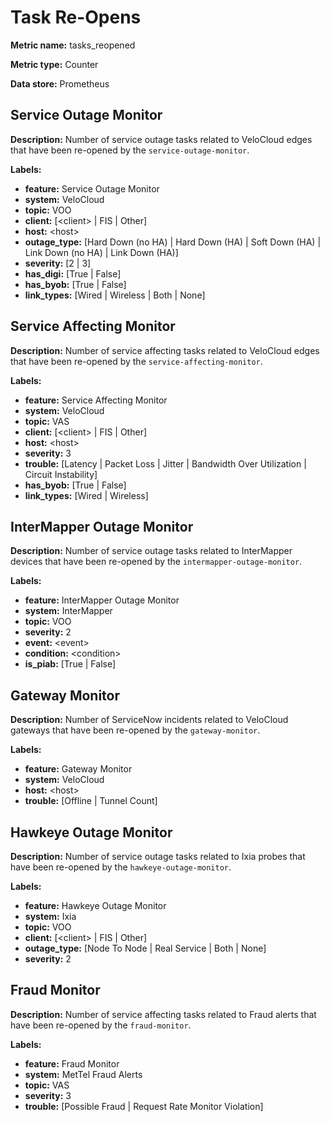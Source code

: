 # Task Re-Opens #

**Metric name:** tasks_reopened

**Metric type:** Counter

**Data store:** Prometheus

## Service Outage Monitor ##

**Description:** Number of service outage tasks related to VeloCloud edges that have been re-opened by the `service-outage-monitor`.

**Labels:**

- **feature:** Service Outage Monitor
- **system:** VeloCloud
- **topic:** VOO
- **client:** [<client\> | FIS | Other]
- **host:** <host\>
- **outage_type:** [Hard Down (no HA) | Hard Down (HA) | Soft Down (HA) | Link Down (no HA) | Link Down (HA)]
- **severity:** [2 | 3]
- **has_digi:** [True | False]
- **has_byob:** [True | False]
- **link_types:** [Wired | Wireless | Both | None]

## Service Affecting Monitor ##

**Description:** Number of service affecting tasks related to VeloCloud edges that have been re-opened by the `service-affecting-monitor`.

**Labels:**

- **feature:** Service Affecting Monitor
- **system:** VeloCloud
- **topic:** VAS
- **client:** [<client\> | FIS | Other]
- **host:** <host\>
- **severity:** 3
- **trouble:** [Latency | Packet Loss | Jitter | Bandwidth Over Utilization | Circuit Instability]
- **has_byob:** [True | False]
- **link_types:** [Wired | Wireless]

## InterMapper Outage Monitor ##

**Description:** Number of service outage tasks related to InterMapper devices that have been re-opened by the `intermapper-outage-monitor`.

**Labels:**

- **feature:** InterMapper Outage Monitor
- **system:** InterMapper
- **topic:** VOO
- **severity:** 2
- **event:** <event\>
- **condition:** <condition\>
- **is_piab:** [True | False]

## Gateway Monitor ##

**Description:** Number of ServiceNow incidents related to VeloCloud gateways that have been re-opened by the `gateway-monitor`.

**Labels:**

- **feature:** Gateway Monitor
- **system:** VeloCloud
- **host:** <host\>
- **trouble:** [Offline | Tunnel Count]

## Hawkeye Outage Monitor ##

**Description:** Number of service outage tasks related to Ixia probes that have been re-opened by the `hawkeye-outage-monitor`.

**Labels:**

- **feature:** Hawkeye Outage Monitor
- **system:** Ixia
- **topic:** VOO
- **client:** [<client\> | FIS | Other]
- **outage_type:** [Node To Node | Real Service | Both | None]
- **severity:** 2

## Fraud Monitor ##

**Description:** Number of service affecting tasks related to Fraud alerts that have been re-opened by the `fraud-monitor`.

**Labels:**

- **feature:** Fraud Monitor
- **system:** MetTel Fraud Alerts
- **topic:** VAS
- **severity:** 3
- **trouble:** [Possible Fraud | Request Rate Monitor Violation]
